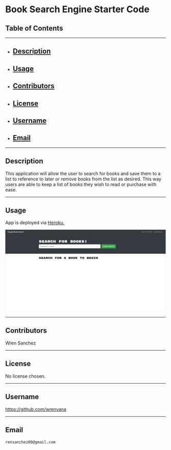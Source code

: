 # Book Search Engine Starter Code
## Table of Contents
----------------------------------------------------------------
- ## [Description](#Description)
- ## [Usage](#usage)
- ## [Contributors](#Contributors)
- ## [License](#License)
- ## [Username](#Username)
- ## [Email](#Email)
----------------------------------------------------------------
## Description
This application will allow the user to search for books and save them to a list to reference to later or remove books from the list as desired. This way users are able to keep a list of books they wish to read or purchase with ease.

----------------------------------------------------------------
## Usage
App is deployed via <a href="#">Heroku.</a>

![App Screenshot](Screenshot.jpg)

----------------------------------------------------------------
## Contributors
Wren Sanchez

----------------------------------------------------------------
## License
No license chosen.

----------------------------------------------------------------
## Username
https://github.com/wrenvana

----------------------------------------------------------------
## Email
    rensanchez00@gmail.com